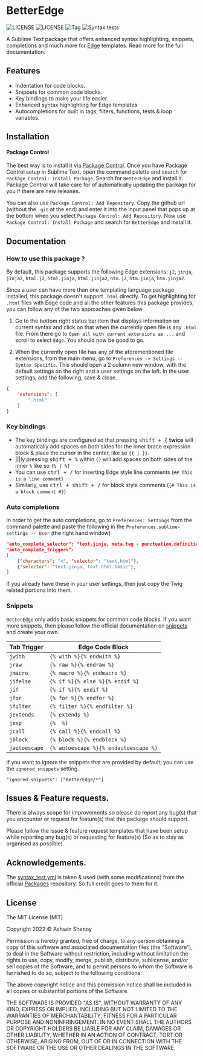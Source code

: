 # BetterEdge

![LICENSE](https://img.shields.io/badge/LICENSE-MIT-green?style=for-the-badge) ![LICENSE](https://img.shields.io/badge/ST-Build%204107+-orange?style=for-the-badge&logo=sublime-text) ![Tag](https://img.shields.io/github/v/tag/Sublime-Instincts/BetterEdge?style=for-the-badge&logo=github&sort=semver) ![Syntax tests](https://img.shields.io/github/workflow/status/Sublime-Instincts/BetterEdge/syntax_test?color=green&label=Syntax%20Tests&logo=github&logoColor=white&style=for-the-badge)

A Sublime Text package that offers enhanced syntax highlighting, snippets, completions and much more for [Edge](https://docs.adonisjs.com/guides/views/introduction) templates. Read more for the full documentation.

## Features

- Indentation for code blocks.
- Snippets for common code blocks.
- Key bindings to make your life easier.
- Enhanced syntax highlighting for Edge templates.
- Autocompletions for built in tags, filters, functions, tests & loop variables.

## Installation

#### Package Control
The best way is to install it via [Package Control](https://packagecontrol.io/). Once you have Package Control setup in Sublime Text, open the command palette and search for `Package Control: Install Package`. Search for `BetterEdge` and install it. Package Control will take care for of automatically updating the package for you if there are new releases.

You can also use `Package Control: Add Repository`. Copy the github url (without the `.git` at the end) and enter it into the input panel that pops up at the bottom when you select `Package Control: Add Repository`. Now use `Package Control: Install Package` and search for `BetterEdge` and install it.

## Documentation

### How to use this package ?

By default, this package supports the following Edge extensions:
`j2`, `jinja`, `jinja2`, `html.j2`, `html.jinja`, `html.jinja2`, `htm.j2`, `htm.jinja`, `htm.jinja2`.

Since a user can have more than one templating language package installed, this package doesn't support `.html` directly. To get highlighting for `.html` files with Edge code and all the other features this package provides, you can follow any of the two approaches given below

1. Go to the bottom right status bar item that displays information on current syntax and click on that when the currently open file is any `.html` file. From there go to `Open all with current extensions as ...` and scroll to select `Edge`. You should now be good to go.

2. When the currently open file has any of the aforementioned file extensions, from the main menu, go to `Preferences -> Settings -- Syntax Specific`. This should open a 2 column new window, with the default settings on the right and a user settings on the left. In the user settings, add the following, save & close.

```json
{
    "extensions": [
        ".html"
    ]
}
```

### Key bindings

- The key bindings are configured so that pressing <kbd>shift + {</kbd> **twice** will automatically add spaces on both sides for the inner brace expression block & place the cursor in the center, like so `{{ | }}`.
- |||ly pressing <kbd>shift + %</kbd> within `{}` will add spaces on both sides of the inner `%` like so `{% | %}`
- You can use <kbd>ctrl + /</kbd> for inserting Edge style line comments (`## This is a line comment`)
- Similarly, use <kbd>ctrl + shift + /</kbd> for block style comments (`{# This is a block comment #}`)

### Auto completions
In order to get the auto completions, go to `Preferences: Settings` from the command palette and paste the following in the `Preferences.sublime-settings -- User` (the right hand window)

```json
"auto_complete_selector": "text.jinja, meta.tag - punctuation.definition.tag.begin, source - comment - string.quoted.double.block - string.quoted.single.block - string.unquoted.heredoc",
"auto_complete_triggers":
[
    {"characters": "<", "selector": "text.html"},
    {"selector": "text.jinja, text.html.basic"},
]
```

If you already have these in your user settings, then just copy the Twig related portions into them.

### Snippets

`BetterEdge` only adds basic snippets for common code blocks. If you want more snippets, then please follow the official documentation on
[snippets](https://www.sublimetext.com/docs/completions.html#snippets) and create your own.

|  **Tab Trigger**  |           **Edge Code Block**           |
|-------------------|-------------------------------------------|
|    ```jwith```    |       ```{% with %}{% endwith %}```       |
|     ```jraw```    |         ```{% raw %}{% endraw %}```       |
|    ```jmacro```   |      ```{% macro %}{% endmacro %}```      |
|   ```jifelse```   |    ```{% if %}{% else %}{% endif %}```    |
|     ```jif```     |         ```{% if %}{% endif %}```         |
|     ```jfor```    |        ```{% for %}{% endfor %}```        |
|   ```jfilter```   |     ```{% filter %}{% endfilter %}```     |
|   ```jextends```  |            ```{% extends %}```            |
|     ```jexp```    |                ```{%  %}```               |
|    ```jcall```    |       ```{% call %}{% endcall %}```       |
|    ```jblock```   |      ```{% block %}{% endblock %}```      |
| ```jautoescape``` | ```{% autoescape %}{% endautoescape %}``` |

If you want to ignore the snippets that are provided by default, you can use the `ignored_snippets` setting.

`"ignored_snippets": ["BetterEdge/*"]`

## Issues & Feature requests.

There is always scope for improvements so please do report any bug(s) that you encounter or request for feature(s) that this package should support.

Please follow the issue & feature request templates that have been setup while reporting any bug(s) or requesting for feature(s) (So as to stay as organised as possible).

## Acknowledgements.

The [syntax_test.yml](https://github.com/Sublime-Instincts/BetterTwig/.github/workflows/syntax_test.yml) is taken & used (with some modifications) from the official [Packages](https://github.com/sublimehq/Packages) repository. So full credit goes to them for it.

## License
The MIT License (MIT)

Copyright 2022 &copy; Ashwin Shenoy

Permission is hereby granted, free of charge, to any person obtaining a copy of this software and associated documentation files (the "Software"), to deal in the Software without restriction, including without limitation the rights to use, copy, modify, merge, publish, distribute, sublicense, and/or sell copies of the Software, and to permit persons to whom the Software is furnished to do so, subject to the following conditions:

The above copyright notice and this permission notice shall be included in all copies or substantial portions of the Software.

THE SOFTWARE IS PROVIDED "AS IS", WITHOUT WARRANTY OF ANY KIND, EXPRESS OR IMPLIED, INCLUDING BUT NOT LIMITED TO THE WARRANTIES OF MERCHANTABILITY, FITNESS FOR A PARTICULAR PURPOSE AND NONINFRINGEMENT. IN NO EVENT SHALL THE AUTHORS OR COPYRIGHT HOLDERS BE LIABLE FOR ANY CLAIM, DAMAGES OR OTHER LIABILITY, WHETHER IN AN ACTION OF CONTRACT, TORT OR OTHERWISE, ARISING FROM, OUT OF OR IN CONNECTION WITH THE SOFTWARE OR THE USE OR OTHER DEALINGS IN THE SOFTWARE.
